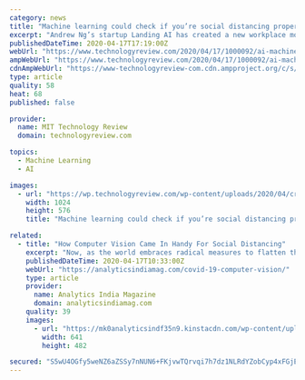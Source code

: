 ```yaml
---
category: news
title: "Machine learning could check if you’re social distancing properly at work"
excerpt: "Andrew Ng’s startup Landing AI has created a new workplace monitoring tool that issues an alert when anyone is less than the desired distance from a colleague. Six feet apart: On Thursday, the startup released a blog post with a new demo video showing off a new social distancing detector. On the left is a feed of people walking around on the ..."
publishedDateTime: 2020-04-17T17:19:00Z
webUrl: "https://www.technologyreview.com/2020/04/17/1000092/ai-machine-learning-watches-social-distancing-at-work/"
ampWebUrl: "https://www.technologyreview.com/2020/04/17/1000092/ai-machine-learning-watches-social-distancing-at-work/amp/"
cdnAmpWebUrl: "https://www-technologyreview-com.cdn.ampproject.org/c/s/www.technologyreview.com/2020/04/17/1000092/ai-machine-learning-watches-social-distancing-at-work/amp/"
type: article
quality: 58
heat: 68
published: false

provider:
  name: MIT Technology Review
  domain: technologyreview.com

topics:
  - Machine Learning
  - AI

images:
  - url: "https://wp.technologyreview.com/wp-content/uploads/2020/04/cropped-Screen-Shot-2020-04-17-at-11.50.52-AM.png?w=1024"
    width: 1024
    height: 576
    title: "Machine learning could check if you’re social distancing properly at work"

related:
  - title: "How Computer Vision Came In Handy For Social Distancing"
    excerpt: "Now, as the world embraces radical measures to flatten the curve, lockdowns and social distancing have been given more emphasis. Computer vision is also helping answer questions such as: Are people maintaining safe social distances? What surfaces are people touching that may need cleaning? How many people are wearing masks? Computer vision ..."
    publishedDateTime: 2020-04-17T10:33:00Z
    webUrl: "https://analyticsindiamag.com/covid-19-computer-vision/"
    type: article
    provider:
      name: Analytics India Magazine
      domain: analyticsindiamag.com
    quality: 39
    images:
      - url: "https://mk0analyticsindf35n9.kinstacdn.com/wp-content/uploads/2020/04/covid-social-distancing.png"
        width: 641
        height: 482

secured: "S5wU4OGfy5weNZ6aZSSy7nNUN6+FKjvwTQrvqi7h7dz1NLRdYZobCyp4xFGjEcdFf1jFOW0CfPfR9Y8b0KCBzxj6lrqC/NVmDkBF66MLXCAs6B96SPLCZ7C8W0xERNEiVnri/zcnMng/7nEL48vQ5bytcj0pqiPPXzjCjkf5pgT6CMTlJcSsIPBk37R/wyAVmcuoXKgmFgUo/BNsimM7VHWOO0X39EauihuplW9MdI0H7+bOt3YxUd6Qorc5b5yTEoGNOpNTgcfH1Xl4jmZkL66pVnAvXHiLFtCWn7+3rXMfkJ2i6/02DUnkvSeUFmcu2ztnVea+U1Dqd9Kxh9sWrl7GkUtF70jQKfV6cKHQRm9/5xAfAPSAWUUM7bvdc4/kUkxQt2XSPNN4KguxpnEm6NF7rPb0AGQQxriwuC4F1SrX/PwAyiUC09ss46eau1ib77r2IJNb4vxuCqusMI0sPpwVJcq4w7DdAiIrVWcasS4=;wikSMcT4sDuZHXlWraEOBw=="
---
```


